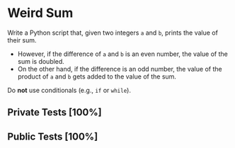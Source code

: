 # Weird Sum

Write a Python script that, given two integers `a` and `b`, prints the value of their sum.


* However, if the difference of `a` and `b` is an even number, the value of the sum is doubled.
* On the other hand, if the difference is an odd number, the value of the product of `a` and `b` gets added to the value of the sum.


Do **not** use conditionals (e.g., `if` or `while`).



## Private Tests [100%]

## Public Tests [100%]
